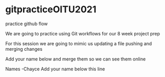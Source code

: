 # gitpracticeOITU2021
practice github flow


We are going to practice using Git workflows for our 8 week project prep

For this session we are going to mimic us updating a file pushing and merging changes

Add your name below and merge them so we can see them online


Names
-Chayce
Add your name below this line